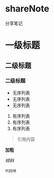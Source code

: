# shareNote

分享笔记

# 一级标题

## 二级标题

### 二级标题

- 无序列表
- 无序列表
- 无序列表

1. 有序列表
2. 有序列表
3. 有序列表

> 引用内容

**加粗**

_倾斜_

`代码块`
